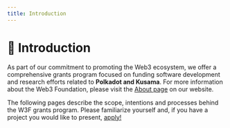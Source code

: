 ```yaml
---
title: Introduction
---
```


# 👋 Introduction

As part of our commitment to promoting the Web3 ecosystem, we offer a comprehensive grants program focused on funding software development and research efforts related to **Polkadot and Kusama**. For more information about the Web3 Foundation, please visit the [About page](https://web3.foundation/about/) on our website.

The following pages describe the scope, intentions and processes behind the W3F grants program. Please familiarize yourself and, if you have a project you would like to present, [apply!](Process/index.md)
